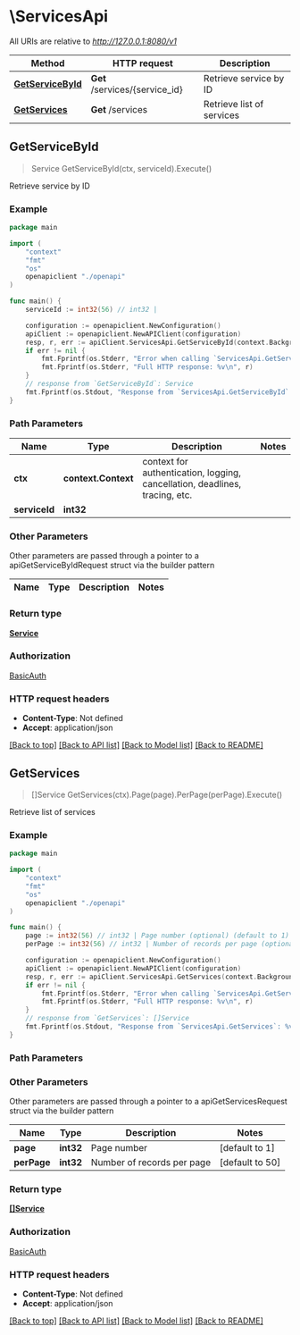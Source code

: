 # \ServicesApi

All URIs are relative to *http://127.0.0.1:8080/v1*

Method | HTTP request | Description
------------- | ------------- | -------------
[**GetServiceById**](ServicesApi.md#GetServiceById) | **Get** /services/{service_id} | Retrieve service by ID
[**GetServices**](ServicesApi.md#GetServices) | **Get** /services | Retrieve list of services



## GetServiceById

> Service GetServiceById(ctx, serviceId).Execute()

Retrieve service by ID

### Example

```go
package main

import (
    "context"
    "fmt"
    "os"
    openapiclient "./openapi"
)

func main() {
    serviceId := int32(56) // int32 | 

    configuration := openapiclient.NewConfiguration()
    apiClient := openapiclient.NewAPIClient(configuration)
    resp, r, err := apiClient.ServicesApi.GetServiceById(context.Background(), serviceId).Execute()
    if err != nil {
        fmt.Fprintf(os.Stderr, "Error when calling `ServicesApi.GetServiceById``: %v\n", err)
        fmt.Fprintf(os.Stderr, "Full HTTP response: %v\n", r)
    }
    // response from `GetServiceById`: Service
    fmt.Fprintf(os.Stdout, "Response from `ServicesApi.GetServiceById`: %v\n", resp)
}
```

### Path Parameters


Name | Type | Description  | Notes
------------- | ------------- | ------------- | -------------
**ctx** | **context.Context** | context for authentication, logging, cancellation, deadlines, tracing, etc.
**serviceId** | **int32** |  | 

### Other Parameters

Other parameters are passed through a pointer to a apiGetServiceByIdRequest struct via the builder pattern


Name | Type | Description  | Notes
------------- | ------------- | ------------- | -------------


### Return type

[**Service**](Service.md)

### Authorization

[BasicAuth](../README.md#BasicAuth)

### HTTP request headers

- **Content-Type**: Not defined
- **Accept**: application/json

[[Back to top]](#) [[Back to API list]](../README.md#documentation-for-api-endpoints)
[[Back to Model list]](../README.md#documentation-for-models)
[[Back to README]](../README.md)


## GetServices

> []Service GetServices(ctx).Page(page).PerPage(perPage).Execute()

Retrieve list of services

### Example

```go
package main

import (
    "context"
    "fmt"
    "os"
    openapiclient "./openapi"
)

func main() {
    page := int32(56) // int32 | Page number (optional) (default to 1)
    perPage := int32(56) // int32 | Number of records per page (optional) (default to 50)

    configuration := openapiclient.NewConfiguration()
    apiClient := openapiclient.NewAPIClient(configuration)
    resp, r, err := apiClient.ServicesApi.GetServices(context.Background()).Page(page).PerPage(perPage).Execute()
    if err != nil {
        fmt.Fprintf(os.Stderr, "Error when calling `ServicesApi.GetServices``: %v\n", err)
        fmt.Fprintf(os.Stderr, "Full HTTP response: %v\n", r)
    }
    // response from `GetServices`: []Service
    fmt.Fprintf(os.Stdout, "Response from `ServicesApi.GetServices`: %v\n", resp)
}
```

### Path Parameters



### Other Parameters

Other parameters are passed through a pointer to a apiGetServicesRequest struct via the builder pattern


Name | Type | Description  | Notes
------------- | ------------- | ------------- | -------------
 **page** | **int32** | Page number | [default to 1]
 **perPage** | **int32** | Number of records per page | [default to 50]

### Return type

[**[]Service**](Service.md)

### Authorization

[BasicAuth](../README.md#BasicAuth)

### HTTP request headers

- **Content-Type**: Not defined
- **Accept**: application/json

[[Back to top]](#) [[Back to API list]](../README.md#documentation-for-api-endpoints)
[[Back to Model list]](../README.md#documentation-for-models)
[[Back to README]](../README.md)


